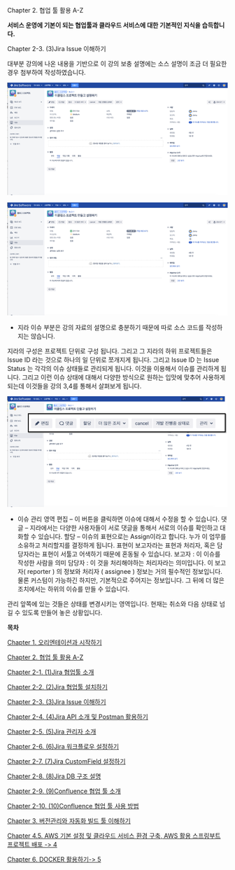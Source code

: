 
Chapter 2. 협업 툴 활용 A-Z

**서비스 운영에 기본이 되는 협업툴과 클라우드 서비스에 대한 기본적인 지식을 습득합니다.**

Chapter 2-3. (3)Jira Issue 이해하기

대부분 강의에 나온 내용을 기반으로 이 강의 보충 설명에는 소스 설명이 조금 더 필요한 경우 첨부하여 작성하였습니다.



![image.png](./image.png)


![image_1.png](./image_1.png)

* 지라 이슈 부분은 강의 자료의 설명으로 충분하기 때문에 따로 소스 코드를 작성하지는 않습니다.

지라의 구성은 프로젝트 단위로 구성 됩니다.
그리고 그 지라의 하위 프로젝트들은 Issue ID 라는 것으로 하나의 일 단위로 쪼개지게 됩니다.
그리고 Issue ID 는 Issue Status 는 각각의 이슈 상태들로 관리되게 됩니다. 이것을 이용해서 이슈를 관리하게 됩니다.
그리고 이런 이슈 상태에 대해서 다양한 방식으로 원하는 입맛에 맞추어 사용하게 되는데 이것들을 강의 3,4를 통해서 살펴보게 됩니다.

![image_3.png](./image_3.png)

* 이슈 관리 영역
편집 – 이 버튼을 클릭하면 이슈에 대해서 수정을 할 수 있습니다.
댓글 – 지라에서는 다양한 사용자들이 서로 댓글을 통해서 서로의 이슈를 확인하고 대화할 수 있습니다. 
할당 – 이슈의 표현으로는 Assign이라고 합니다. 누가 이 업무를 소유하고 처리할지를 결정하게 됩니다. 
표현이 보고자라는 표현과 처리자, 혹은 담당자라는 표현이 서툴고 어색하기 때문에 혼동될 수 있습니다.
보고자 : 이 이슈를 작성한 사람을 의미
담당자 : 이 것을 처리해야하는 처리자라는 의미입니다. 
이 보고자( reporter ) 의 정보와 처리자 ( assignee ) 정보는 거의 필수적인 정보입니다. 
물론 커스텀이 가능하긴 하지만, 기본적으로 주어지는 정보입니다.
그 뒤에 더 많은 조치에서는 하위의 이슈를 만들 수 있습니다.

관리 앞쪽에 있는 것들은 상태를 변경시키는 영역입니다. 현재는 취소와 다음 상태로 넘길 수 있도록 만들어 놓은 상황입니다.  



**목차**

[Chapter 1. 오리엔테이션과 시작하기](https://gitlab.com/bloodjino1/fastcampus-lecture-codes_aws-docker/-/tree/master/chapter1)

[Chapter 2. 협업 툴 활용 A-Z](https://gitlab.com/bloodjino1/fastcampus-lecture-codes_aws-docker/-/tree/master/chapter2)

 [Chapter 2-1. (1)Jira 협업툴 소개](https://gitlab.com/bloodjino1/fastcampus-lecture-codes_aws-docker/-/tree/master/chapter2/(1)Jira%20협업툴%20소개)

 [Chapter 2-2. (2)Jira 협업툴 설치하기](https://gitlab.com/bloodjino1/fastcampus-lecture-codes_aws-docker/-/tree/master/chapter2/(2)Jira%20협업툴%20설치하기)

 [Chapter 2-3. (3)Jira Issue 이해하기](https://gitlab.com/bloodjino1/fastcampus-lecture-codes_aws-docker/-/tree/master/chapter2/(3)Jira%20Issue%20이해하기)

 [Chapter 2-4. (4)Jira API 소개 및 Postman 활용하기](https://gitlab.com/bloodjino1/fastcampus-lecture-codes_aws-docker/-/tree/master/chapter2/(4)Jira%20API%20소개%20및%20Postman%20활용하기)

 [Chapter 2-5. (5)Jira 관리자 소개](https://gitlab.com/bloodjino1/fastcampus-lecture-codes_aws-docker/-/tree/master/chapter2/(5)Jira%20관리자%20소개)

 [Chapter 2-6. (6)Jira 워크플로우 설정하기](https://gitlab.com/bloodjino1/fastcampus-lecture-codes_aws-docker/-/tree/master/chapter2/(6)Jira%20워크플로우%20설정하기)

 [Chapter 2-7. (7)Jira CustomField 설정하기](https://gitlab.com/bloodjino1/fastcampus-lecture-codes_aws-docker/-/tree/master/chapter2/(7)Jira%20CustomField%20설정하기)

 [Chapter 2-8. (8)Jira DB 구조 설명](https://gitlab.com/bloodjino1/fastcampus-lecture-codes_aws-docker/-/tree/master/chapter2/(8)Jira%20DB%20구조%20설명)
 
 [Chapter 2-9. (9)Confluence 협업 툴 소개](https://gitlab.com/bloodjino1/fastcampus-lecture-codes_aws-docker/-/tree/master/chapter2/(9)Confluence%20협업%20툴%20소개)

 [Chapter 2-10. (10)Confluence 협업 툴 사용 방법](https://gitlab.com/bloodjino1/fastcampus-lecture-codes_aws-docker/-/tree/master/chapter2/(10)Confluence%20협업%20툴%20사용%20방법)


[Chapter 3. 버전관리와 자동화 빌드 툴 이해하기](https://gitlab.com/bloodjino1/fastcampus-lecture-codes_aws-docker/-/tree/master/chapter3)

[Chapter 4.5. AWS 기본 설정 및 클라우드 서비스 환경 구축,
 AWS 활용 스프링부트 프로젝트 배포 -> 4](https://gitlab.com/bloodjino1/fastcampus-lecture-codes_aws-docker/-/tree/master/chapter4)

[Chapter 6. DOCKER 활용하기-> 5](https://gitlab.com/bloodjino1/fastcampus-lecture-codes_aws-docker/-/tree/master/chapter5)

